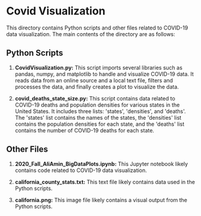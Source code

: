 # Covid Visualization

This directory contains Python scripts and other files related to COVID-19 data visualization. The main contents of the directory are as follows:

## Python Scripts

1. **CovidVisualization.py:** This script imports several libraries such as pandas, numpy, and matplotlib to handle and visualize COVID-19 data. It reads data from an online source and a local text file, filters and processes the data, and finally creates a plot to visualize the data.

2. **covid_deaths_state_size.py:** This script contains data related to COVID-19 deaths and population densities for various states in the United States. It includes three lists: 'states', 'densities', and 'deaths'. The 'states' list contains the names of the states, the 'densities' list contains the population densities for each state, and the 'deaths' list contains the number of COVID-19 deaths for each state.

## Other Files

1. **2020_Fall_AliAmin_BigDataPlots.ipynb:** This Jupyter notebook likely contains code related to COVID-19 data visualization.

2. **california_county_stats.txt:** This text file likely contains data used in the Python scripts.

3. **california.png:** This image file likely contains a visual output from the Python scripts.
